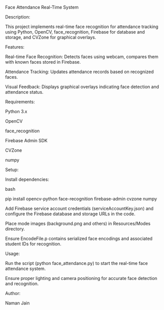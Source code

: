Face Attendance Real-Time System

Description:

This project implements real-time face recognition for attendance tracking using Python, OpenCV, face_recognition, Firebase for database and storage, and CVZone for graphical overlays.

Features:

Real-time Face Recognition: Detects faces using webcam, compares them with known faces stored in Firebase.

Attendance Tracking: Updates attendance records based on recognized faces.

Visual Feedback: Displays graphical overlays indicating face detection and attendance status.

Requirements:

Python 3.x

OpenCV

face_recognition

Firebase Admin SDK

CVZone

numpy

Setup:

Install dependencies:

bash

pip install opencv-python face-recognition firebase-admin cvzone numpy

Add Firebase service account credentials (serviceAccountKey.json) and configure the Firebase database and storage URLs in the code.

Place mode images (background.png and others) in Resources/Modes directory.

Ensure EncodeFile.p contains serialized face encodings and associated student IDs for recognition.

Usage:

Run the script (python face_attendance.py) to start the real-time face attendance system.

Ensure proper lighting and camera positioning for accurate face detection and recognition.

Author:

Naman Jain
